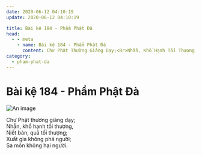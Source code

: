 ```yaml
---
date: 2020-06-12 04:10:19
update: 2020-06-12 04:10:19

title: Bài kệ 184 - Phẩm Phật Đà
head:
  - - meta
    - name: Bài kệ 184 - Phẩm Phật Đà
      content: Chư Phật Thường Giảng Dạy;<Br>Nhẫn, Khổ Hạnh Tối Thượng,<Br>Niết Bàn, Quả Tối Thượng;<Br>Xuất Gia Không Phá Người;<Br>Sa Môn Không Hại Người.<Br>
category:
  - pham-phat-da
---
```


# Bài kệ 184 - Phẩm Phật Đà

![An image](/img/pham-phat-da/pham-phat-da-184.jpg)

Chư Phật thường giảng dạy;<br>Nhẫn, khổ hạnh tối thượng,<br>Niết bàn, quả tối thượng;<br>Xuất gia không phá người;<br>Sa môn không hại người.<br>
